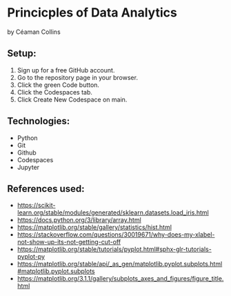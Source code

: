 # Princicples of Data Analytics

by Céaman Collins

## Setup:

1. Sign up for a free GitHub account.
2. Go to the repository page in your browser.
3. Click the green Code button.
4. Click the Codespaces tab.
5. Click Create New Codespace on main.

## Technologies:

- Python
- Git
- Github
- Codespaces
- Jupyter

## References used:

- https://scikit-learn.org/stable/modules/generated/sklearn.datasets.load_iris.html
- https://docs.python.org/3/library/array.html
- https://matplotlib.org/stable/gallery/statistics/hist.html
- https://stackoverflow.com/questions/30019671/why-does-my-xlabel-not-show-up-its-not-getting-cut-off
- https://matplotlib.org/stable/tutorials/pyplot.html#sphx-glr-tutorials-pyplot-py
- https://matplotlib.org/stable/api/_as_gen/matplotlib.pyplot.subplots.html#matplotlib.pyplot.subplots
- https://matplotlib.org/3.1.1/gallery/subplots_axes_and_figures/figure_title.html